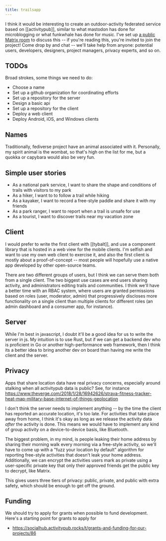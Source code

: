 ```yaml
---
title: trailsapp
---
```


I think it would be interesting to create an outdoor-activity federated service based on [[activitypub]], similar to what mastodon has done for microblogging or what funkwhale has done for music. I've set up [a public Matrix room](https://matrix.to/#/#trailsapp:matrix.org) to discuss this -- if you're reading this, you're invited to join the project! Come drop by and chat -- we'll take help from anyone: potential users, developers, designers, project managers, privacy experts, and so on.

## TODOs

Broad strokes, some things we need to do:
- Choose a name
- Set up a github organization for coordinating efforts
- Set up a repository for the server
- Design a basic api
- Set up a repository for the client
- Deploy a web client
- Deploy Android, iOS, and Windows clients

## Names

Traditionally, fediverse project have an animal associated with it. Personally, my spirit animal is the wombat, so that's high on the list for me, but a quokka or capybara would also be very fun.

## Simple user stories

- As a national park service, I want to share the shape and conditions of trails with visitors to my park
- As a hiker, I want to to follow a trail while hiking
- As a kayaker, I want to record a free-style paddle and share it with my friends
- As a park ranger, I want to report when a trail is unsafe for use
- As a tourist, I want to discover trails near my vacation zone

## Client

I would prefer to write the first client with [[tybalt]], and use a component library that is hosted in a web view for the mobile clients. I'm selfish and want to use my own web client to exercise it, and also the first client is mostly about a proof-of-concept -- most people will hopefully use a native app developed by other open-source teams.

There are two different groups of users, but I think we can serve them both from a single client. The two biggest use cases are end users sharing activity, and administrators editing trails and communities. I think we'll have a better time with an RBAC system, where users are granted permissions based on roles (user, moderator, admin) that progressively discloses more functionality on a single client than multiple clients for different roles (an admin dashboard and a consumer app, for instance).

## Server

While I'm best in javascript, I doubt it'll be a good idea for us to write the server in js. My intuition is to use Rust, but if we can get a backend dev who is proficient in Go or another high-performance web framework, then I think its a better idea to bring another dev on board than having me write the client and the server.

## Privacy

Apps that share location data have real privacy concerns, especially around stalking when all activitypub data is public? See, for instance https://www.theverge.com/2018/1/28/16942626/strava-fitness-tracker-heat-map-military-base-internet-of-things-geolocation

I don't think the server needs to implement anything -- by the time the client has reported an accurate location, it's too late. For activities that take place away from home, I think it's okay as long as we release the activity data *after* the activity is done. This means we would have to implement any kind of group activity on a device-to-device basis, like Bluetooth.

The biggest problem, in my mind, is people leaking their home address by sharing their morning walk every morning via a free-style activity, so we'll have to come up with a "fuzz your location by default" algorithm for reporting free-style activities that doesn't leak your home address. Additionally, we can encrypt the activities users mark as private using a user-specific private key that only their approved friends get the public key to decrypt, like Matrix.

This gives users three tiers of privacy: public, private, and public with extra safety, which should be enough to get off the ground.

## Funding

We should try to apply for grants when possible to fund development. Here's a starting point for grants to apply for

- https://socialhub.activitypub.rocks/t/grants-and-funding-for-our-projects/86
